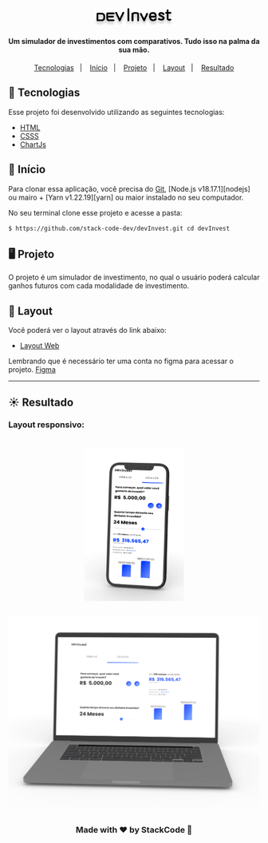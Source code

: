 <p align="center">
  <img alt="My-wallet" src="./assets/devinvest-logo.svg" width="160px">
</p>

<h4 align="center">
  Um simulador de investimentos com comparativos. Tudo isso na palma da sua mão.
</h4>

<p align="center">
  <a href="#test_tube-tecnologias">Tecnologias</a>&nbsp;&nbsp;&nbsp;|&nbsp;&nbsp;&nbsp;
  <a href="#rocket-início">Início</a>&nbsp;&nbsp;&nbsp;|&nbsp;&nbsp;&nbsp;
  <a href="#desktop_computer-projeto">Projeto</a>&nbsp;&nbsp;&nbsp;|&nbsp;&nbsp;&nbsp;
  <a href="#bookmark-layout">Layout</a>&nbsp;&nbsp;&nbsp;|&nbsp;&nbsp;&nbsp;
  <a href="#sunny-resultado">Resultado</a>
</p>

## :test_tube: Tecnologias

Esse projeto foi desenvolvido utilizando as seguintes tecnologias:

- [HTML](https://developer.mozilla.org/pt-BR/docs/Web/HTML)
- [CSSS](https://developer.mozilla.org/pt-BR/docs/Web/CSS)
- [ChartJs](https://www.chartjs.org/)

## :rocket: Início

Para clonar essa aplicação, você precisa do [Git](https://git-scm.com), [Node.js v18.17.1][nodejs] ou mairo + [Yarn v1.22.19][yarn] ou maior instalado no seu computador.

No seu terminal clone esse projeto e acesse a pasta:

```bash
$ https://github.com/stack-code-dev/devInvest.git cd devInvest
```

## :desktop_computer: Projeto

O projeto é um simulador de investimento, no qual o usuário poderá calcular ganhos futuros com cada modalidade de investimento.

## :bookmark: Layout

Você poderá ver o layout através do link abaixo:

- [Layout Web](https://www.figma.com/file/oIQp2vzVSs4dawT9OFMXRc/Projeto-DEV-Inves?mode=dev)

Lembrando que é necessário ter uma conta no figma para acessar o projeto. [Figma](http://figma.com/)

---

## :sunny: Resultado

<h3>Layout responsivo:<h3>

  <div 
    style="
      display: flex;
      flex-direction: column;
      align-items: center;
      justify-content: center;
      width: 100%"
  >
      <img 
        style="
          margin: 15px; width: 200px" alt="img1-devinvest"src="./layout/mobile.png" />
      <img 
      style="margin: 15px" alt="img2-devinvest" src="./layout/desktop.png" />
  </div>

<p align="center">Made with ❤ by StackCode 🐺</p>
